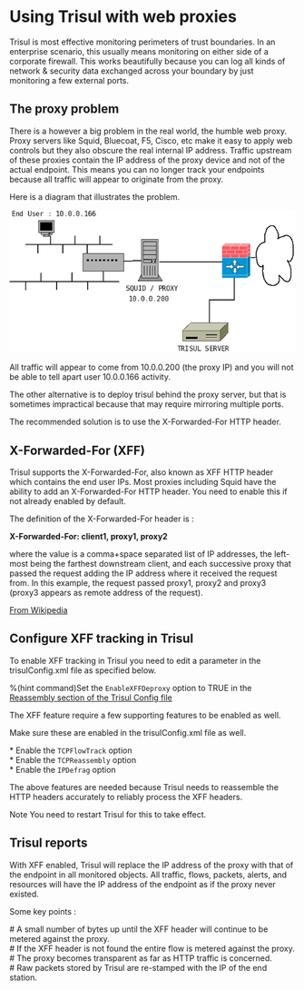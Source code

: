 # Using Trisul with web proxies

Trisul is most effective monitoring perimeters of trust boundaries. In
an enterprise scenario, this usually means monitoring on either side of
a corporate firewall. This works beautifully because you can log all
kinds of network & security data exchanged across your boundary by just
monitoring a few external ports.

## The proxy problem

There is a however a big problem in the real world, the humble web
proxy. Proxy servers like Squid, Bluecoat, F5, Cisco, etc make it easy
to apply web controls but they also obscure the real internal IP
address. Traffic upstream of these proxies contain the IP address of the
proxy device and not of the actual endpoint. This means you can no
longer track your endpoints because all traffic will appear to originate
from the proxy.

Here is a diagram that illustrates the problem.

![](images/proxy.png)

All traffic will appear to come from 10.0.0.200 (the proxy IP) and you
will not be able to tell apart user 10.0.0.166 activity.

The other alternative is to deploy trisul behind the proxy server, but
that is sometimes impractical because that may require mirroring
multiple ports.

The recommended solution is to use the X-Forwarded-For HTTP header.

## X-Forwarded-For (XFF)

Trisul supports the X-Forwarded-For, also known as XFF HTTP header which
contains the end user IPs. Most proxies including Squid have the ability
to add an X-Forwarded-For HTTP header. You need to enable this if not
already enabled by default.

The definition of the X-Forwarded-For header is :

<div class="info">

**X-Forwarded-For: client1, proxy1, proxy2**

where the value is a comma+space separated list of IP addresses, the
left-most being the farthest downstream client, and each successive
proxy that passed the request adding the IP address where it received
the request from. In this example, the request passed proxy1, proxy2 and
proxy3 (proxy3 appears as remote address of the request).

[From Wikipedia](http://en.wikipedia.org/wiki/X-Forwarded-For)

</div>

## Configure XFF tracking in Trisul

To enable XFF tracking in Trisul you need to edit a parameter in the
trisulConfig.xml file as specified below.

%(hint command)Set the `EnableXFFDeproxy` option to TRUE in the
[Reassembly section of the Trisul Config
file](/docs/ref/trisulconfig.html#reassembly%)

The XFF feature require a few supporting features to be enabled as well.

Make sure these are enabled in the trisulConfig.xml file as well.

\* Enable the `TCPFlowTrack` option  
\* Enable the `TCPReassembly` option  
\* Enable the `IPDefrag` option

The above features are needed because Trisul needs to reassemble the
HTTP headers accurately to reliably process the XFF headers.

<span class="notice">Note</span> You need to restart Trisul for this to
take effect.

## Trisul reports

With XFF enabled, Trisul will replace the IP address of the proxy with
that of the endpoint in all monitored objects. All traffic, flows,
packets, alerts, and resources will have the IP address of the endpoint
as if the proxy never existed.

Some key points :

\# A small number of bytes up until the XFF header will continue to be
metered against the proxy.  
\# If the XFF header is not found the entire flow is metered against the
proxy.  
\# The proxy becomes transparent as far as HTTP traffic is concerned.  
\# Raw packets stored by Trisul are re-stamped with the IP of the end
station.
